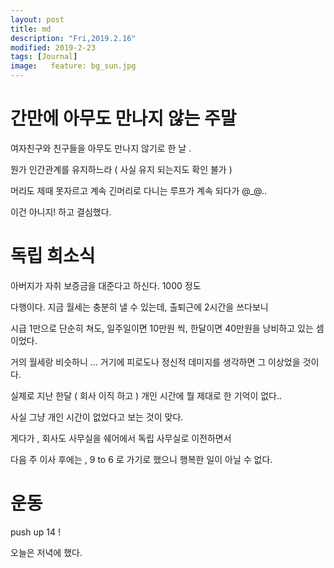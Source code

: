 ```yaml
---
layout: post
title: md
description: "Fri,2019.2.16"
modified: 2019-2-23
tags: [Journal]
image:   feature: bg_sun.jpg
---
```


# 간만에 아무도 만나지 않는 주말

여자친구와 친구들을 아무도 만나지 않기로 한 날 . 

뭔가 인간관계를 유지하느라 ( 사실 유지 되는지도 확인 불가 ) 

머리도 제때 못자르고 계속 긴머리로 다니는 루프가 계속 되다가 @_@..

이건 아니지! 하고 결심했다. 

# 독립 희소식 

아버지가 자취 보증금을 대준다고 하신다. 1000 정도 

다행이다. 지금 월세는 충분히 낼 수 있는데, 출퇴근에 2시간을 쓰다보니 

시급 1만으로 단순히 쳐도, 일주일이면 10만원 씩, 한달이면 40만원을 낭비하고 있는 셈이었다. 

거의 월세랑 비슷하니 ... 거기에 피로도나 정신적 데미지를 생각하면 그 이상었을 것이다. 

실제로 지난 한달 ( 회사 이직 하고 ) 개인 시간에 뭘 제대로 한 기억이 없다.. 

사실 그냥 개인 시간이 없었다고 보는 것이 맞다. 

게다가 , 회사도 사무실을 쉐어에서 독립 사무실로 이전하면서 

다음 주 이사 후에는 , 9 to 6 로 가기로 했으니 행복한 일이 아닐 수 없다. 


# 운동

push up 14 ! 

오늘은 저녁에 했다. 